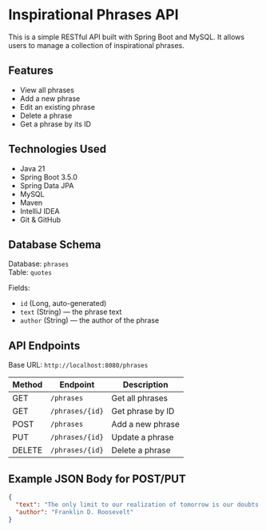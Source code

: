 # Inspirational Phrases API

This is a simple RESTful API built with Spring Boot and MySQL. It allows users to manage a collection of inspirational phrases.

## Features

- View all phrases
- Add a new phrase
- Edit an existing phrase
- Delete a phrase
- Get a phrase by its ID

## Technologies Used

- Java 21
- Spring Boot 3.5.0
- Spring Data JPA
- MySQL
- Maven
- IntelliJ IDEA
- Git & GitHub

## Database Schema

Database: `phrases`  
Table: `quotes`

Fields:
- `id` (Long, auto-generated)
- `text` (String) — the phrase text
- `author` (String) — the author of the phrase

## API Endpoints

Base URL: `http://localhost:8080/phrases`

| Method | Endpoint          | Description              |
|--------|-------------------|--------------------------|
| GET    | `/phrases`        | Get all phrases          |
| GET    | `/phrases/{id}`   | Get phrase by ID         |
| POST   | `/phrases`        | Add a new phrase         |
| PUT    | `/phrases/{id}`   | Update a phrase          |
| DELETE | `/phrases/{id}`   | Delete a phrase          |

## Example JSON Body for POST/PUT

```json
{
  "text": "The only limit to our realization of tomorrow is our doubts of today.",
  "author": "Franklin D. Roosevelt"
}